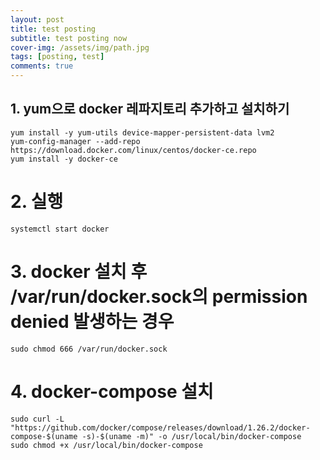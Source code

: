 ```yaml
---
layout: post
title: test posting
subtitle: test posting now
cover-img: /assets/img/path.jpg
tags: [posting, test]
comments: true
---
```


## 1. yum으로 docker 레파지토리 추가하고 설치하기

    yum install -y yum-utils device-mapper-persistent-data lvm2
    yum-config-manager --add-repo https://download.docker.com/linux/centos/docker-ce.repo
    yum install -y docker-ce

# 2. 실행

    systemctl start docker

# 3. docker 설치 후 /var/run/docker.sock의 permission denied 발생하는 경우

    sudo chmod 666 /var/run/docker.sock

# 4. docker-compose 설치

    sudo curl -L "https://github.com/docker/compose/releases/download/1.26.2/docker-compose-$(uname -s)-$(uname -m)" -o /usr/local/bin/docker-compose
    sudo chmod +x /usr/local/bin/docker-compose
